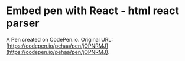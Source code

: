 # Embed pen with React - html react parser

A Pen created on CodePen.io. Original URL: [https://codepen.io/pehaa/pen/jOPNRMJ](https://codepen.io/pehaa/pen/jOPNRMJ).

